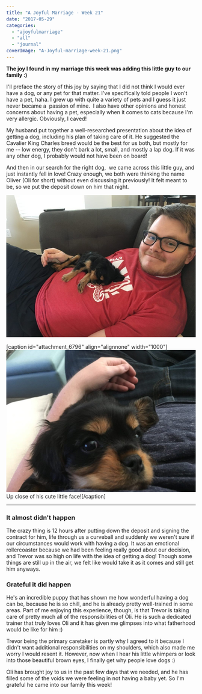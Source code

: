 ```yaml
---
title: "A Joyful Marriage - Week 21"
date: "2017-05-29"
categories: 
  - "ajoyfulmarriage"
  - "all"
  - "journal"
coverImage: "A-Joyful-marriage-week-21.png"
---
```


**The joy I found in my marriage this week was adding this little guy to our family :)**

I'll preface the story of this joy by saying that I did not think I would ever have a dog, or any pet for that matter. I've specifically told people I won't have a pet, haha. I grew up with quite a variety of pets and I guess it just never became a  passion of mine.  I also have other opinions and honest concerns about having a pet, especially when it comes to cats because I'm very allergic. Obviously, I caved!

My husband put together a well-researched presentation about the idea of getting a dog, including his plan of taking care of it. He suggested the Cavalier King Charles breed would be the best for us both, but mostly for me -- low energy, they don't bark a lot, small, and mostly a lap dog. If it was any other dog, I probably would not have been on board!

And then in our search for the right dog,  we came across this little guy, and just instantly fell in love! Crazy enough, we both were thinking the name Oliver (Oli for short) without even discussing it previously! It felt meant to be, so we put the deposit down on him that night.

![a joyful marriage, oli, king charles, cavalier king charles dog, king charles dog, cute king charles dog, family of 3 picture, oli dog name, oli, finding joy, find joy, joy in marriage, marriage advice, marriage experiences, newlywed life](/images/IMG_0049.jpg)

\[caption id="attachment\_6796" align="alignnone" width="1000"\]![a joyful marriage, oli, king charles, cavalier king charles dog, king charles dog, cute king charles dog, family of 3 picture, oli dog name, oli, finding joy, find joy, joy in marriage, marriage advice, marriage experiences, newlywed life](/images/IMG_0041.jpg) Up close of his cute little face!\[/caption\]

* * *

### It almost didn't happen

The crazy thing is 12 hours after putting down the deposit and signing the contract for him, life through us a curveball and suddenly we weren't sure if our circumstances would work with having a dog. It was an emotional rollercoaster because we had been feeling really good about our decision, and Trevor was so high on life with the idea of getting a dog! Though some things are still up in the air, we felt like would take it as it comes and still get him anyways.

### Grateful it did happen

He's an incredible puppy that has shown me how wonderful having a dog can be, because he is so chill, and he is already pretty well-trained in some areas. Part of me enjoying this experience, though, is that Trevor is taking care of pretty much all of the responsibilities of Oli. He is such a dedicated trainer that truly loves Oli and it has given me glimpses into what fatherhood would be like for him :)

Trevor being the primary caretaker is partly why I agreed to it because I didn't want additional responsibilities on my shoulders, which also made me worry I would resent it. However, now when I hear his little whimpers or look into those beautiful brown eyes, I finally get why people love dogs :)

Oli has brought joy to us in the past few days that we needed, and he has filled some of the voids we were feeling in not having a baby yet. So I'm grateful he came into our family this week!
